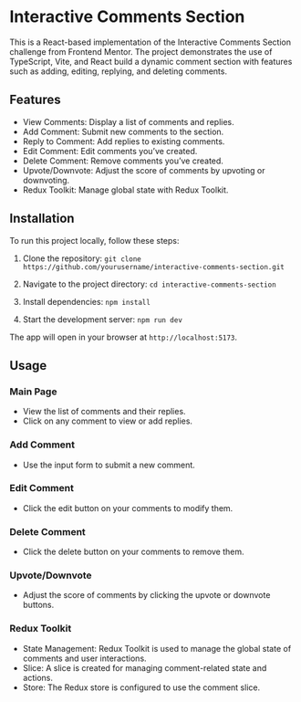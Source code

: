 # Interactive Comments Section
This is a React-based implementation of the Interactive Comments Section challenge from Frontend Mentor. The project demonstrates the use of TypeScript, Vite, and React build a dynamic comment section with features such as adding, editing, replying, and deleting comments.

## Features
- View Comments: Display a list of comments and replies.
- Add Comment: Submit new comments to the section.
- Reply to Comment: Add replies to existing comments.
- Edit Comment: Edit comments you’ve created.
- Delete Comment: Remove comments you’ve created.
- Upvote/Downvote: Adjust the score of comments by upvoting or downvoting.
- Redux Toolkit: Manage global state with Redux Toolkit.
## Installation
To run this project locally, follow these steps:

1. Clone the repository:
`git clone https://github.com/yourusername/interactive-comments-section.git`

2. Navigate to the project directory:
`cd interactive-comments-section`

3. Install dependencies:
`npm install`

4. Start the development server:
`npm run dev`

The app will open in your browser at `http://localhost:5173`.

## Usage
### Main Page
- View the list of comments and their replies.
- Click on any comment to view or add replies.
### Add Comment
- Use the input form to submit a new comment.
### Edit Comment
- Click the edit button on your comments to modify them.
### Delete Comment
- Click the delete button on your comments to remove them.
### Upvote/Downvote
- Adjust the score of comments by clicking the upvote or downvote buttons.
### Redux Toolkit
- State Management: Redux Toolkit is used to manage the global state of comments and user interactions.
- Slice: A slice is created for managing comment-related state and actions.
- Store: The Redux store is configured to use the comment slice.
